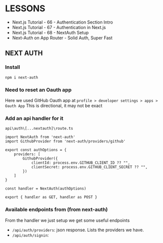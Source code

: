 # LESSONS 

- Next.js Tutorial - 66 - Authentication Section Intro
- Next.js Tutorial - 67 - Authentication in Next.js
- Next.js Tutorial - 68 - NextAuth Setup
- Next-Auth on App Router - Solid Auth, Super Fast


## NEXT AUTH 

### Install

    npm i next-auth

### Need to reset an Oauth app

Here we used GitHub Oauth app at `profile > developer settings > apps > Oauth App`
This is directional, it may not be exact

### Add an api handler for it 

`api\auth\[...nextauth]\route.ts`

    import NextAuth from 'next-auth'
    import GithubProvider from 'next-auth/providers/github'

    export const authOptions = {
        providers: [
            GithubProvider({
                clientId: process.env.GITHUB_CLIENT_ID ?? "",
                clientSecret: process.env.GITHUB_CLIENT_SECRET ?? "",
            })
        ]
    }

    const handler = NextAuth(authOptions)

    export { handler as GET, handler as POST }

### Available endpoints from (from next-auth)

From the handler we just setup we get some useful endpoints 

- `/api/auth/providers`: json response. Lists the providers we have.
- `/api/auth/signin`: 

